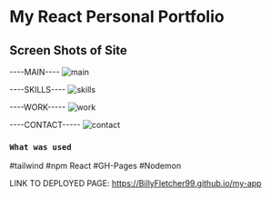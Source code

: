 # My React Personal Portfolio

## Screen Shots of Site

----MAIN----
![main](https://user-images.githubusercontent.com/105595889/195918276-762b22e2-8424-4842-aa00-6f593b0a0c7f.png)

----SKILLS----
![skills](https://user-images.githubusercontent.com/105595889/195918285-70057f9b-87a0-43b8-8cf5-2ee0ebd9d1cb.png)

----WORK-----
![work](https://user-images.githubusercontent.com/105595889/195998200-6f95c960-a1ad-4091-83e6-7bcd7536b5d7.png)

----CONTACT-----
![contact](https://user-images.githubusercontent.com/105595889/195998220-7457915c-c46a-4b5a-968b-0437771458fc.png)

### `What was used`

#tailwind
#npm React
#GH-Pages
#Nodemon


LINK TO DEPLOYED PAGE: https://BillyFletcher99.github.io/my-app
